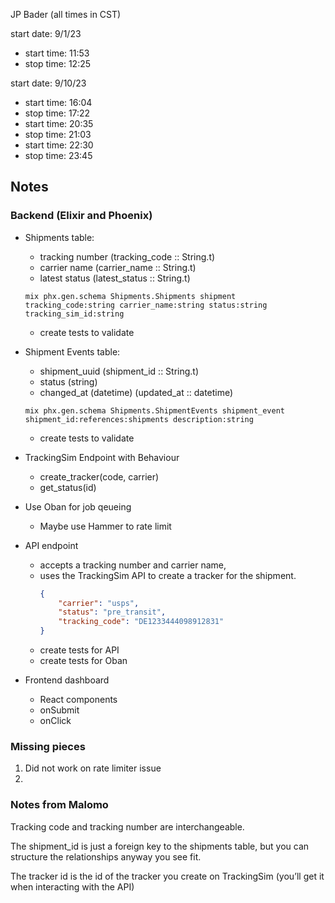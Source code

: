 JP Bader (all times in CST)

start date: 9/1/23
- start time: 11:53 
- stop time: 12:25

start date: 9/10/23
- start time: 16:04
- stop time: 17:22
- start time: 20:35
- stop time: 21:03
- start time: 22:30
- stop time: 23:45

## Notes

### Backend (Elixir and Phoenix)

- Shipments table: 
    - tracking number (tracking_code :: String.t)
    - carrier name (carrier_name :: String.t)
    - latest status (latest_status :: String.t)
    
    `mix phx.gen.schema Shipments.Shipments shipment tracking_code:string carrier_name:string status:string tracking_sim_id:string`
    - create tests to validate 
    
- Shipment Events table:
    - shipment_uuid (shipment_id :: String.t)
    - status (string)
    - changed_at (datetime) (updated_at :: datetime)
    
    `mix phx.gen.schema Shipments.ShipmentEvents shipment_event shipment_id:references:shipments description:string`
    - create tests to validate

- TrackingSim Endpoint with Behaviour
    - create_tracker(code, carrier)
    - get_status(id)

- Use Oban for job qeueing
    - Maybe use Hammer to rate limit

- API endpoint 
    - accepts a tracking number and carrier name, 
    - uses the TrackingSim API to create a tracker for the shipment.
        ```json
        {
            "carrier": "usps",
            "status": "pre_transit",
            "tracking_code": "DE1233444098912831"
        }
    - create tests for API
    - create tests for Oban

- Frontend dashboard
    - React components
    - onSubmit
    - onClick

### Missing pieces

1. Did not work on rate limiter issue
2. 

### Notes from Malomo
Tracking code and tracking number are interchangeable.

The shipment_id is just a foreign key to the shipments table, but you can structure the relationships anyway you see fit. 

The tracker id is the id of the tracker you create on TrackingSim (you’ll get it when interacting with the API)